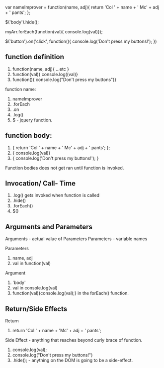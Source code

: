 var nameImprover = function(name, adj){
  return 'Col ' + name + ' Mc' + adj + ' pants';
};


$('body').hide();

myArr.forEach(function(val){ console.log(val)});

$('button').on('click', function(){
  console.log('Don\'t press my buttons!');
})


## function definition
1. function(name, adj){ ...etc }
2. function(val){ console.log((val)}
3. function(){ console.log("Don't press my buttons")}

function name:
1. nameImprover
2. .forEach
3. .on
4. .log()
5. $ - jquery function.


## function body:

1. {
  return 'Col ' + name + ' Mc' + adj + ' pants';
};
2. { console.log(val)}
3. {
  console.log('Don\'t press my buttons!');
}

Function bodies does not get ran until function is invoked.

## Invocation/ Call- Time
1. .log() gets invoked when function is called
2. .hide()
3. .forEach()
4. $()

## Arguments and Parameters
Arguments - actual value of Parameters
Parameters - variable names

Parameters
1. name, adj
2. val in function(val)


Argument
1. 'body'
2. val in console.log(val)
3. function(val){console.log(val);} in the forEach() function.

## Return/Side Effects

Return

1. return 'Col ' + name + 'Mc' + adj + ' pants';


Side Effect - anything that reaches beyond curly brace of function.
1. console.log(val);
2. console.log("Don't press my buttons!")
3. .hide(); - anything on the DOM is going to be a side-effect.
